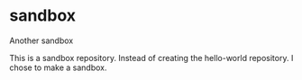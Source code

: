 # sandbox
Another sandbox

This is a sandbox repository.  Instead of creating the hello-world repository.  I chose to make a sandbox.
